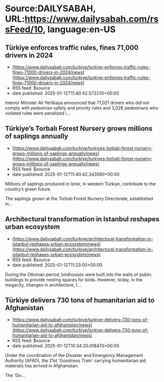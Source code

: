 # Source:DAILYSABAH, URL:https://www.dailysabah.com/rssFeed/10, language:en-US

## Türkiye enforces traffic rules, fines 71,000 drivers in 2024
 - [https://www.dailysabah.com/turkiye/turkiye-enforces-traffic-rules-fines-71000-drivers-in-2024/news](https://www.dailysabah.com/turkiye/turkiye-enforces-traffic-rules-fines-71000-drivers-in-2024/news)
 - RSS feed: $source
 - date published: 2025-01-12T11:40:42.573235+00:00

Interior Minister Ali Yerlikaya announced that 71,021 drivers who did not comply with pedestrian safety and priority rules and 3,026 pedestrians who violated rules were penalized i...

## Türkiye’s Torbalı Forest Nursery grows millions of saplings annually
 - [https://www.dailysabah.com/turkiye/turkiyes-torbali-forest-nursery-grows-millions-of-saplings-annually/news](https://www.dailysabah.com/turkiye/turkiyes-torbali-forest-nursery-grows-millions-of-saplings-annually/news)
 - RSS feed: $source
 - date published: 2025-01-12T11:40:42.343590+00:00

Millions of saplings produced in Izmir, in western Türkiye, contribute to the country’s green future.

The saplings grown at the Torbalı Forest Nursery Directorate, established in...

## Architectural transformation in Istanbul reshapes urban ecosystem
 - [https://www.dailysabah.com/turkiye/architectural-transformation-in-istanbul-reshapes-urban-ecosystem/news](https://www.dailysabah.com/turkiye/architectural-transformation-in-istanbul-reshapes-urban-ecosystem/news)
 - RSS feed: $source
 - date published: 2025-01-12T11:23:00+00:00

During the Ottoman period, birdhouses were built into the walls of public buildings to provide nesting spaces for birds. However, today, in the megacity, changes in architecture, t...

## Türkiye delivers 730 tons of humanitarian aid to Afghanistan
 - [https://www.dailysabah.com/turkiye/turkiye-delivers-730-tons-of-humanitarian-aid-to-afghanistan/news](https://www.dailysabah.com/turkiye/turkiye-delivers-730-tons-of-humanitarian-aid-to-afghanistan/news)
 - RSS feed: $source
 - date published: 2025-01-12T10:34:20.018470+00:00

Under the coordination of the Disaster and Emergency Management Authority (AFAD), the 21st 'Goodness Train' carrying humanitarian aid materials has arrived in Afghanistan.

The 'Go...

